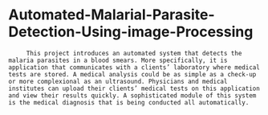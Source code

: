 # Automated-Malarial-Parasite-Detection-Using-image-Processing
         This project introduces an automated system that detects the malaria parasites in a blood smears. More specifically, it is application that communicates with a clients’ laboratory where medical tests are stored. A medical analysis could be as simple as a check-up or more complexional as an ultrasound. Physicians and medical institutes can upload their clients’ medical tests on this application and view their results quickly. A sophisticated module of this system is the medical diagnosis that is being conducted all automatically.
